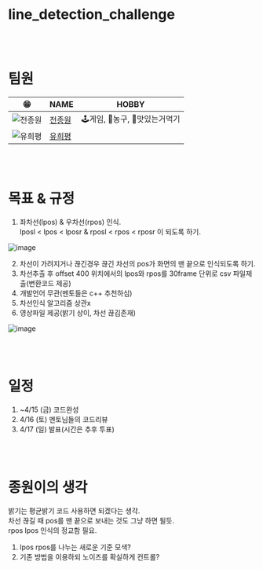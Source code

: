 # line_detection_challenge

<br><br>  

# 팀원
  
| 😁 | NAME | HOBBY |
|------|------|--------|
| ![전종원](https://user-images.githubusercontent.com/54730375/123045448-e6795a80-d435-11eb-9f87-e20f79e5a43c.PNG) |   [전종원](https://github.com/jeonjw25/)  |   🕹게임, 🏀농구, 🍰맛있는거먹기   |
| ![유희평]()  |   [유희평]()  |       |

<br><br>  

# 목표 & 규정

1. 좌차선(lpos) & 우차선(rpos) 인식.  
  lposl < lpos < lposr & rposl < rpos < rposr 이 되도록 하기.
  
  ![image](https://user-images.githubusercontent.com/54730375/162557907-d6e7669a-00b6-4516-9694-e82baf0bd885.png)  
  
2. 차선이 가려지거나 끊긴경우 끊긴 차선의 pos가 화면의 맨 끝으로 인식되도록 하기.
3. 차선추출 후 offset 400 위치에서의 lpos와 rpos를 30frame 단위로 csv 파일제출(변환코드 제공)
4. 개발언어 무관(멘토들은 c++ 추천하심)
5. 차선인식 알고리즘 상관x
6. 영상파일 제공(밝기 상이, 차선 끊김존재)

![image](https://user-images.githubusercontent.com/54730375/162558142-2733c5cb-5f85-473b-af10-242933aa3bf0.png)  



<br><br>  

# 일정

1. ~4/15 (금) 코드완성  
2. 4/16 (토) 멘토님들의 코드리뷰  
3. 4/17 (일) 발표(시간은 추후 투표)  

<br><br>  

# 종원이의 생각
밝기는 평균밝기 코드 사용하면 되겠다는 생각.  
차선 끊길 때 pos를 맨 끝으로 보내는 것도 그냥 하면 될듯.  
rpos lpos 인식의 정교함 필요.  
  1. lpos rpos를 나누는 새로운 기준 모색?  
  2. 기존 방법을 이용하되 노이즈를 확실하게 컨트롤?  

